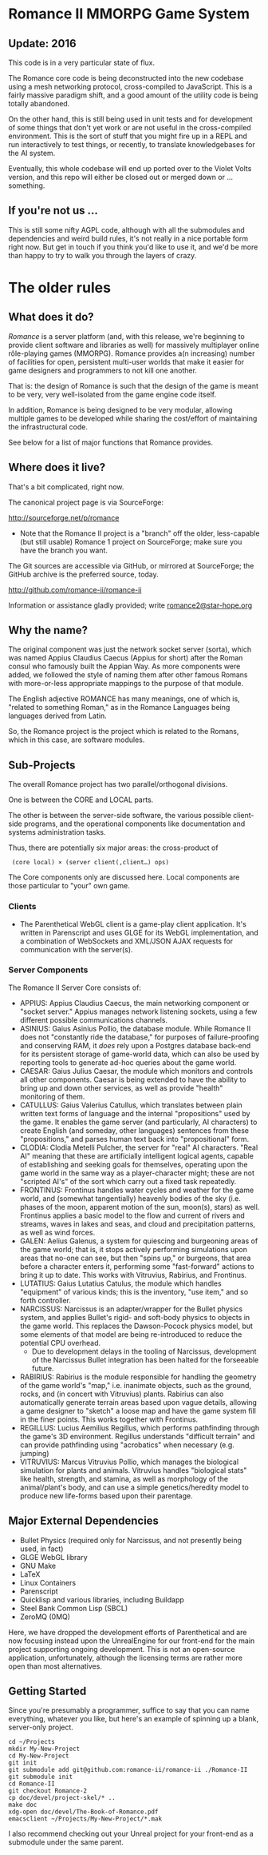 # Romance Ⅱ MMORPG Game System

## Update: 2016

This code is in a very particular state of flux. 

The Romance core code is being deconstructed into the new codebase using a
mesh networking protocol, cross-compiled to JavaScript.  This is a fairly
massive paradigm shift, and a good amount of the utility code is being
totally abandoned.

On the other hand, this is still being used in unit tests and for
development of some things that don't yet work or are not useful in the
cross-compiled environment. This is the sort of stuff that you might fire up
in a REPL and run interactively to test things, or recently, to translate
knowledgebases for the AI system.

Eventually, this whole codebase will end up ported over to the Violet Volts
version, and this repo will either be closed out or merged down or …
something.

## If you're not us …

This is still some nifty AGPL code, although with all the submodules and
dependencies and weird build rules, it's not really in a nice portable form
right now. But get in touch if you think you'd like to use it, and we'd be
more than happy to try to walk you through the layers of crazy.


# The older rules

## What does it do?

*Romance* is a server platform  (and, with this release, we're beginning
to  provide  client  software  and  libraries  as  well)  for  massively
multiplayer  online rôle-playing  games (MMORPG).  Romance provides  a(n
increasing) number of facilities  for open, persistent multi-user worlds
that  make it  easier for  game designers  and programmers  to not  kill
one another.

That is: the  design of Romance is  such that the design of  the game is
meant to be very, very well-isolated from the game engine code itself.

In  addition, Romance  is being  designed to  be very  modular, allowing
multiple  games  to  be  developed  while  sharing  the  cost/effort  of
maintaining the infrastructural code.

See below for a list of major functions that Romance provides.

## Where does it live?

That's a bit complicated, right now.

The canonical project page is via SourceForge:

http://sourceforge.net/p/romance

 * Note  that  the Romance  Ⅱ  project  is  a  "branch" off  the  older,
   less-capable  (but still  usable) Romance  1 project  on SourceForge;
   make sure you have the branch you want.

The Git sources  are accessible via GitHub, or  mirrored at SourceForge;
the GitHub archive is the preferred source, today.

http://github.com/romance-ii/romance-ii

Information or assistance gladly provided; write romance2@star-hope.org

## Why the name?

The original component was just the network socket server (sorta), which
was  named Appius  Claudius Caecus  (Appius for  short) after  the Roman
consul who famously built the Appian Way. As more components were added,
we followed  the style  of naming  them after  other famous  Romans with
more-or-less appropriate mappings to the purpose of that module.

The  English adjective  ROMANCE  has  many meanings,  one  of which  is,
"related  to  something  Roman,"  as  in  the  Romance  Languages  being
languages derived from Latin.

So, the Romance  project is the project which is  related to the Romans,
which in this case, are software modules.

## Sub-Projects

The overall Romance project has two parallel/orthogonal divisions.

One is between the CORE and LOCAL parts.

The  other is  between the  server-side software,  the various  possible
client-side programs, and the  operational components like documentation
and systems administration tasks.

Thus, there are potentially six major areas: the cross-product of

     (core local) × (server client(,client…) ops)

The Core components only are  discussed here. Local components are those
particular to "your" own game.

### Clients

 * The   Parenthetical    WebGL   client    is   a    game-play   client
   application. It's written in Parenscript  and uses GLGE for its WebGL
   implementation,  and a  combination of  WebSockets and  XML/JSON AJAX
   requests for communication with the server(s).

### Server Components

The Romance Ⅱ Server Core consists of:

 * APPIUS:  Appius Claudius  Caecus,  the main  networking component  or
   "socket server."   Appius manages network listening  sockets, using a
   few different possible communications channels.
 * ASINIUS: Gaius Asinius Pollio, the  database module. While Romance II
   does   not  "constantly   ride   the  database,"   for  purposes   of
   failure-proofing and conserving  RAM, it *does* rely  upon a Postgres
   database  back-end for  its  persistent storage  of game-world  data,
   which can also be used by  reporting tools to generate ad-hoc queries
   about the game world.
 * CAESAR: Gaius Julius  Caesar, the module which  monitors and controls
   all other components. Caesar is being extended to have the ability to
   bring  up  and down  other  services,  as  well as  provide  "health"
   monitoring of them.
 * CATULLUS:  Gaius Valerius  Catullus, which  translates between  plain
   written text forms  of language and the  internal "propositions" used
   by  the  game. It  enables  the  game  server (and  particularly,  AI
   characters)  to   create  English  (and  someday,   other  languages)
   sentences from these "propositions," and  parses human text back into
   "propositional" form.
 * CLODIA:   Clodia  Metelli   Pulcher,   the  server   for  "real"   AI
   characters. "Real AI" meaning that these are artificially intelligent
   logical  agents,  capable  of  establishing  and  seeking  goals  for
   themselves,  operating upon  the  game world  in the  same  way as  a
   player-character might;  these are  not "scripted  AI's" of  the sort
   which carry out a fixed task repeatedly.
 * FRONTINUS: Frontinus  handles water cycles  and weather for  the game
   world,  and  (somewhat  tangentially)  heavenly  bodies  of  the  sky
   (i.e. phases of the moon, apparent motion of the sun, moon(s), stars)
   as well. Frontinus  applies a basic model to the  flow and current of
   rivers  and  streams,  waves  in   lakes  and  seas,  and  cloud  and
   precipitation patterns, as well as wind forces.
 * GALEN: Aelius Galenus, a system for quiescing and burgeoning areas of
   the game  world; that  is, it  stops actively  performing simulations
   upon areas  that no-one can  see, but  then "spins up,"  or burgeons,
   that   area   before  a   character   enters   it,  performing   some
   "fast-forward"  actions to  bring  it  up to  date.  This works  with
   Vitruvius, Rabirius, and Frontinus.
 * LUTATIUS:   Gaius  Lutatius   Catulus,  the   module  which   handles
   "equipment" of various kinds; this  is the inventory, "use item," and
   so forth controller.
 * NARCISSUS:  Narcissus is  an adapter/wrapper  for the  Bullet physics
   system, and applies Bullet's rigid-  and soft-body physics to objects
   in the game world. This replaces the Dawson-Pocock physics model, but
   some elements  of that  model are being  re-introduced to  reduce the
   potential CPU overhead.
   * Due to development delays in  the tooling of Narcissus, development
     of  the  Narcissus  Bullet  integration has  been  halted  for  the
     forseeable future.
 * RABIRIUS:  Rabirius  is  the  module  responsible  for  handling  the
   geometry of the  game world's "map," i.e. inanimate  objects, such as
   the ground, rocks,  and (in concert with  Vitruvius) plants. Rabirius
   can  also  automatically  generate  terrain areas  based  upon  vague
   details, allowing  a game designer to  "sketch" a loose map  and have
   the  game  system fill  in  the  finer  points. This  works  together
   with Frontinus.
 * REGILLUS:  Lucius  Aemilius   Regillus,  which  performs  pathfinding
   through the  game's 3D  environment. Regillus  understands "difficult
   terrain"  and   can  provide  pathfinding  using   "acrobatics"  when
   necessary (e.g. jumping)
 * VITRUVIUS:  Marcus Vitruvius  Pollio,  which  manages the  biological
   simulation  for plants  and  animals.  Vitruvius handles  "biological
   stats" like health,  strength, and stamina, as well  as morphology of
   the animal/plant's body, and can use a simple genetics/heredity model
   to produce new life-forms based upon their parentage.

## Major External Dependencies

 * Bullet Physics (required only for Narcissus, and not presently being
   used, in fact)
 * GLGE WebGL library
 * GNU Make
 * LaTeX
 * Linux Containers
 * Parenscript
 * Quicklisp and various libraries, including Buildapp
 * Steel Bank Common Lisp (SBCL)
 * ZeroMQ (0MQ)

Here, we have  dropped the development efforts of  Parenthetical and are
now focusing  instead upon  the UnrealEngine for  our front-end  for the
main project supporting ongoing development.  This is not an open-source
application, unfortunately, although the licensing terms are rather more
open than most alternatives.
 
## Getting Started

Since you're presumably  a programmer, suffice to say that  you can name
everything, whatever  you like, but here's  an example of spinning  up a
blank, server-only project.

    cd ~/Projects
    mkdir My-New-Project
    cd My-New-Project
    git init
    git submodule add git@github.com:romance-ii/romance-ii ./Romance-II
    git submodule init
    cd Romance-II
    git checkout Romance-2
    cp doc/devel/project-skel/* ..
    make doc
    xdg-open doc/devel/The-Book-of-Romance.pdf
    emacsclient ~/Projects/My-New-Project/*.mak

I also recommend checking out your Unreal project for your front-end as
a submodule under the same parent.

